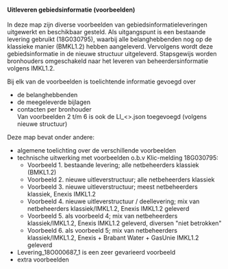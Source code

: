 #### Uitleveren gebiedsinformatie (voorbeelden)

In deze map zijn diverse voorbeelden van gebiedsinformatieleveringen uitgewerkt en beschikbaar gesteld.
Als uitgangspunt is een bestaande levering gebruikt (18G030795), waarbij alle belanghebbenden nog op de klassieke manier (BMKL1.2) hebben aangeleverd.
Vervolgens wordt deze gebiedsinformatie in de nieuwe structuur uitgeleverd.
Stapsgewijs worden bronhouders omgeschakeld naar het leveren van beheerdersinformatie volgens IMKL1.2. 

Bij elk van de voorbeelden is toelichtende informatie gevoegd over
* de belanghebbenden
* de meegeleverde bijlagen
* contacten per bronhouder  \
Van voorbeelden 2 t/m 6 is ook de LI_<>.json toegevoegd (volgens nieuwe structuur)

Deze map bevat onder andere:
* algemene toelichting over de verschillende voorbeelden
* technische uitwerking met voorbeelden o.b.v Klic-melding 18G030795:
  * Voorbeeld 1. bestaande levering; alle netbeheerders klassiek (BMKL1.2)
  * Voorbeeld 2. nieuwe uitleverstructuur; alle netbeheerders klassiek
  * Voorbeeld 3. nieuwe uitleverstructuur; meest netbeheerders klassiek, Enexis IMKL1.2
  * Voorbeeld 4. nieuwe uitleverstructuur / deellevering; mix van netbeheerders klassiek/IMKL1.2, Enexis IMKL1.2 geleverd
  * Voorbeeld 5. als voorbeeld 4; mix van netbeheerders klassiek/IMKL1.2, Enexis IMKL1.2 geleverd, diversen "niet betrokken"
  * Voorbeeld 6. als voorbeeld 5; mix van netbeheerders klassiek/IMKL1.2, Enexis + Brabant Water + GasUnie IMKL1.2 geleverd
* Levering_18O000687_1 is een zeer gevarieerd voorbeeld
* extra voorbeelden